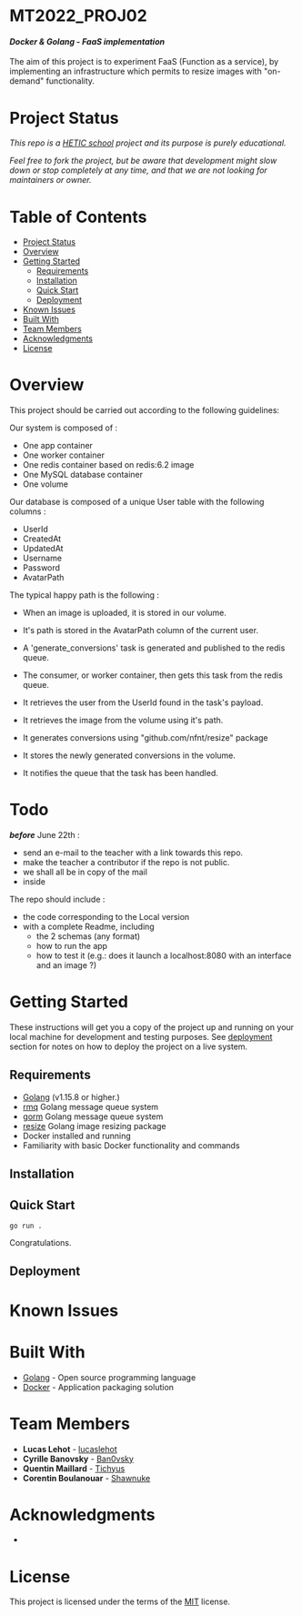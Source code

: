 MT2022_PROJ02
====
#### ***Docker & Golang - FaaS implementation***
The aim of this project is to experiment FaaS (Function as a service), by implementing an infrastructure which permits to resize images with "on-demand" functionality.

# Project Status
*This repo is a [HETIC school](https://www.hetic.net/) project and its purpose is purely educational.* 

*Feel free to fork the project, but be aware that development might slow down or stop completely at any time, and that we are not looking for maintainers or owner.*

# Table of Contents
- [Project Status](#project-status)
- [Overview](#overview)
- [Getting Started](#getting-started)
  - [Requirements](#requirements)
  - [Installation](#installation)
  - [Quick Start](#quick-start)
  - [Deployment](#deployment)
- [Known Issues](#known-issues)
- [Built With](#built-with)
- [Team Members](#team-members)
- [Acknowledgments](#acknowledgments)
- [License](#license)

# Overview
This project should be carried out according to the following guidelines:

Our system is composed of :
- One app container
- One worker container
- One redis container based on redis:6.2 image
- One MySQL database container
- One volume

Our database is composed of a unique User table with the following columns :
- UserId
- CreatedAt
- UpdatedAt
- Username   
- Password   
- AvatarPath 

The typical happy path is the following :
- When an image is uploaded, it is stored in our volume.
- It's path is stored in the AvatarPath column of the current user.
- A 'generate_conversions' task is generated and published to the redis queue.

- The consumer, or worker container, then gets this task from the redis queue.
- It retrieves the user from the UserId found in the task's payload.
- It retrieves the image from the volume using it's path.
- It generates conversions using 	"github.com/nfnt/resize" package
- It stores the newly generated conversions in the volume.
- It notifies the queue that the task has been handled.

# Todo 
***before*** June 22th :
- send an e-mail to the teacher with a link towards this repo.
- make the teacher a contributor if the repo is not public.
- we shall all be in copy of the mail
- inside 

The repo should include :
* the code corresponding to the Local version
* with a complete Readme, including 
    * the 2 schemas (any format)
    * how to run the app
    * how to test it (e.g.: does it launch a localhost:8080 with an interface and an image ?)

# Getting Started
These instructions will get you a copy of the project up and running on your local machine for development and testing purposes. See [deployment](#deployment) section for notes on how to deploy the project on a live system.

## Requirements
* [Golang](https://golang.org/dl/) (v1.15.8 or higher.)
* [rmq](https://github.com/adjust/rmq) Golang message queue system
* [gorm](https://gorm.io/gorm) Golang message queue system
* [resize](https://github.com/nfnt/resize) Golang image resizing package
* Docker installed and running
* Familiarity with basic Docker functionality and commands

## Installation

## Quick Start
```
go run .
```
Congratulations.

## Deployment

# Known Issues

# Built With
* [Golang](https://golang.org/) - Open source programming language
* [Docker]() - Application packaging solution

# Team Members
* **Lucas Lehot** - [lucaslehot](https://github.com/lucaslehot)
* **Cyrille Banovsky** - [Ban0vsky](https://github.com/Ban0vsky)
* **Quentin Maillard** - [Tichyus](https://github.com/Tichyus)
* **Corentin Boulanouar** - [Shawnuke](https://github.com/Shawnuke)

# Acknowledgments
* 

# License
This project is licensed under the terms of the [MIT](https://opensource.org/licenses/MIT) license.